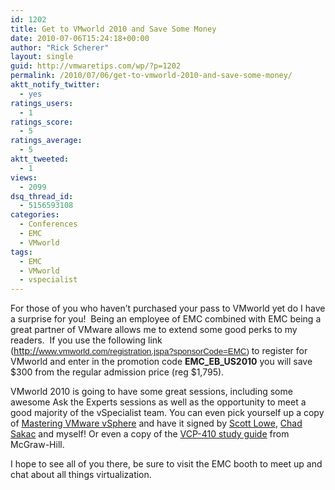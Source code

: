 ```yaml
---
id: 1202
title: Get to VMworld 2010 and Save Some Money
date: 2010-07-06T15:24:18+00:00
author: "Rick Scherer"
layout: single
guid: http://vmwaretips.com/wp/?p=1202
permalink: /2010/07/06/get-to-vmworld-2010-and-save-some-money/
aktt_notify_twitter:
  - yes
ratings_users:
  - 1
ratings_score:
  - 5
ratings_average:
  - 5
aktt_tweeted:
  - 1
views:
  - 2099
dsq_thread_id:
  - 5156593108
categories:
  - Conferences
  - EMC
  - VMworld
tags:
  - EMC
  - VMworld
  - vspecialist
---
```

For those of you who haven&#8217;t purchased your pass to VMworld yet do I have a surprise for you!  Being an employee of EMC combined with EMC being a great partner of VMware allows me to extend some good perks to my readers.  If you use the following link (<a href="www.vmworld.com/registration.jspa?sponsorCode=EMC" target="_blank">http://</a><span style="font-family: &quot;Arial&quot;,&quot;sans-serif&quot;; font-size: 10pt; mso-fareast-font-family: Calibri; mso-fareast-theme-font: minor-latin; mso-ansi-language: EN-US; mso-fareast-language: EN-US; mso-bidi-language: AR-SA;"><a href="www.vmworld.com/registration.jspa?sponsorCode=EMC" target="_blank">www.vmworld.com/registration.jspa?sponsorCode=EMC</a>) </span>to register for VMworld and enter in the promotion code **EMC\_EB\_US2010** you will save $300 from the regular admission price (reg $1,795).

VMworld 2010 is going to have some great sessions, including some awesome Ask the Experts sessions as well as the opportunity to meet a good majority of the vSpecialist team. You can even pick yourself up a copy of <a href="http://www.amazon.com/Mastering-VMware-vSphere-Computer-Tech/dp/0470481382" target="_blank">Mastering VMware vSphere</a> and have it signed by <a href="http://blog.scottlowe.org" target="_blank">Scott Lowe</a>, <a href="http://virtualgeek.typepad.com" target="_blank">Chad Sakac</a> and myself! Or even a copy of the <a href="http://www.amazon.com/VMware-Certified-Professional-vSphere-Certification/dp/0071633685/ref=pd_sim_b_6" target="_blank">VCP-410 study guide</a> from McGraw-Hill.

I hope to see all of you there, be sure to visit the EMC booth to meet up and chat about all things virtualization.
